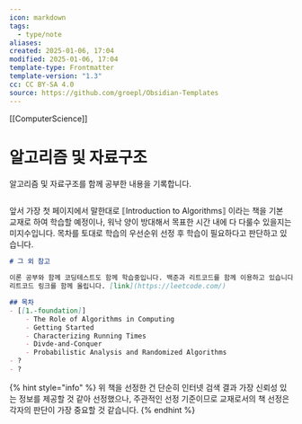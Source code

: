 ```yaml
---
icon: markdown
tags:
  - type/note
aliases: 
created: 2025-01-06, 17:04
modified: 2025-01-06, 17:04
template-type: Frontmatter
template-version: "1.3"
cc: CC BY-SA 4.0
source: https://github.com/groepl/Obsidian-Templates
---
```

[[ComputerScience]]
# 알고리즘 및 자료구조

알고리즘 및 자료구조를 함께 공부한 내용을 기록합니다. 

<figure><img src="https://gitbookio.github.io/onboarding-template-images/markdown-hero.png" alt=""><figcaption></figcaption></figure>

앞서 가장 첫 페이지에서 말한대로 ⟦Introduction to Algorithms⟧ 이라는 책을 기본 교재로 하여 학습할 예정이나, 워낙 양이 방대해서 목표한 시간 내에 다 다룰수 있을지는 미지수입니다.  목차를 토대로 학습의 우선순위 선정 후 학습이 필요하다고 판단하고 있습니다. 



```markdown
# 그 외 참고

이론 공부와 함께 코딩테스트도 함께 학습중입니다. 백준과 리트코드를 함께 이용하고 있습니다. 
리트코드 링크를 함께 올립니다. [link](https://leetcode.com/) 

## 목차
- [[1.-foundation]] 
	- The Role of Algorithms in Computing
	- Getting Started
	- Characterizing Running Times
	- Divde-and-Conquer
	- Probabilistic Analysis and Randomized Algorithms
- ?
- ?
```

{% hint style="info" %}
위 책을 선정한 건 단순히 인터넷 검색 결과 가장 신뢰성 있는 정보를 제공할 것 같아 선정했으나, 주관적인 선정 기준이므로 교재로서의 책 선정은 각자의 판단이 가장 중요할 것 같습니다.
{% endhint %}

